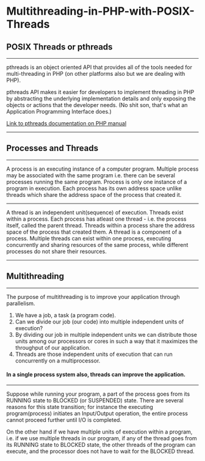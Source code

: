 # Multithreading-in-PHP-with-POSIX-Threads

## POSIX Threads or pthreads 
____
pthreads is an object oriented API that provides all of the tools needed for multi-threading in PHP (on other platforms also but we are dealing with PHP). 

pthreads API makes it easier for developers to implement threading in PHP by abstracting the underlying implementation details and only exposing the objects or actions that the developer needs. (No shit son, that's what an Application Programming Interface does.)

[Link to pthreads documentation on PHP manual](https://secure.php.net/manual/en/book.pthreads.php)
___

## Processes and Threads
____
A process is an executing instance of a computer program. Multiple process may be associated with the same program i.e. there can be several processes running the same program. Process is only one instance of a program in execution. Each process has its own address space unlike threads which share the address space of the process that created it.
___
A thread is an independent unit(sequence) of execution. Threads exist within a process. Each process has atleast one thread - i.e. the process itself, called the parent thread. Threads within a process share the address space of the process that created them. 
A thread is a component of a process. 
Multiple threads can exist within one process, executing concurrently and sharing resources of the same process, while different processes do not share their resources.
___
## Multithreading
____
The purpose of multithreading is to improve your application through parallelism.

1. We have a job, a task (a program code).
2. Can we divide our job (our code) into multiple independent units of execution?
3. By dividing our job in multiple independent units we can distribute those units among our processors or cores in such a way that it maximizes the throughput of our application.
4. Threads are those independent units of execution that can run concurrently on a multiprocessor.

#### In a single process system also, threads can improve the application. 
____
Suppose while running your program, a part of the process goes from its RUNNING state to BLOCKED (or SUSPENDED) state. There are several reasons for this state transition; for instance the executing program(process) initiates an Input/Output operation, the entire process cannot proceed further until I/O is completed. 

On the other hand if we have multiple units of execution within a program, i.e. if we use multiple threads in our program, if any of the thread goes from its RUNNING state to BLOCKED state, the other threads of the program can execute, and the processor does not have to wait for the BLOCKED thread.
